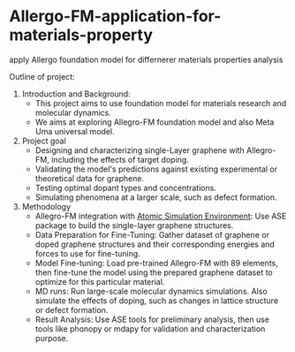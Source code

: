# Allergo-FM-application-for-materials-property
apply Allergo foundation model for differnerer materials properties analysis 

Outline of project:
1. Introduction and Background:
   - This project aims to use foundation model for materials research and molecular dynamics.
   - We aims at exploring Allegro-FM foundation model and also Meta Uma universal model.
2. Project goal
   - Designing and characterizing single-Layer graphene with Allegro-FM, including the effects of target doping.
   - Validating the model's predictions against existing experimental or theoretical data for graphene.
   - Testing optimal dopant types and concentrations.
   - Simulating phenomena at a larger scale, such as defect formation.
3. Methodology
   - Allegro-FM integration with [Atomic Simulation Environment](https://nequip.readthedocs.io/en/latest/integrations/ase.html): Use ASE package to build the single-layer graphene structures.
   - Data Preparation for Fine-Tuning: Gather dataset of graphene or doped graphene structures and their corresponding energies and forces to use for fine-tuning.
   - Model Fine-tuning: Load pre-trained Allegro-FM with 89 elements, then fine-tune the model using the prepared graphene dataset to optimize for this particular material.
   - MD runs: Run large-scale molecular dynamics simulations. Also simulate the effects of doping, such as changes in lattice structure or defect formation.
   - Result Analysis: Use ASE tools for preliminary analysis, then use tools like phonopy or mdapy for validation and characterization purpose. 
